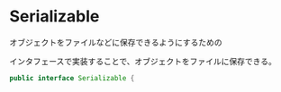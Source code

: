 # Serializable

オブジェクトをファイルなどに保存できるようにするための

インタフェースで実装することで、オブジェクトをファイルに保存できる。

```java
public interface Serializable {
```
